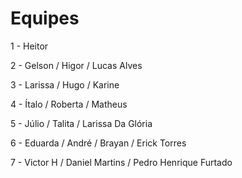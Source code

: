 # Equipes
1 - Heitor

2 - Gelson / Higor / Lucas Alves

3 - Larissa / Hugo / Karine

4 - Ítalo / Roberta / Matheus

5 - Júlio / Talita / Larissa Da Glória

6 - Eduarda / André / Brayan / Erick Torres
 
7 - Victor H / Daniel Martins / Pedro Henrique Furtado
